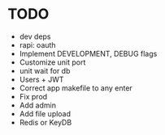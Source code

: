 # TODO

- dev deps
- rapi: oauth
- Implement DEVELOPMENT, DEBUG flags
- Customize unit port
- unit wait for db
- Users + JWT
- Correct app makefile to any enter
- Fix prod
- Add admin
- Add file upload
- Redis or KeyDB
